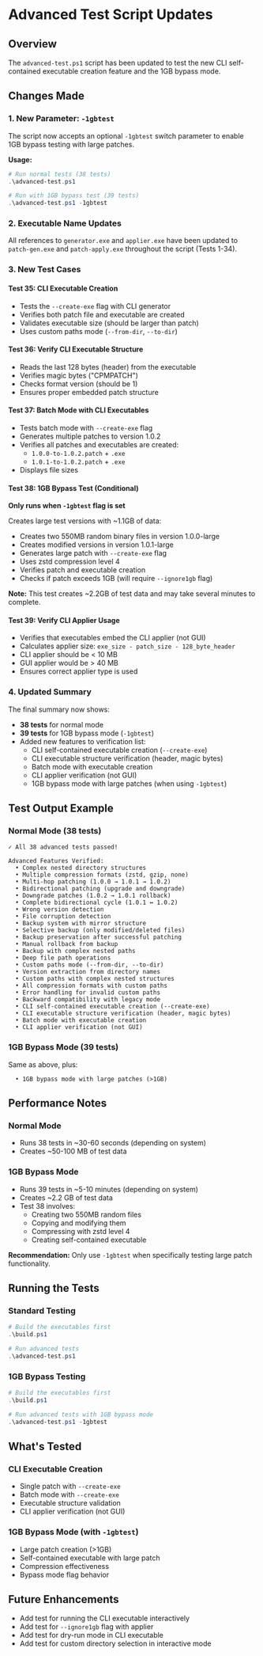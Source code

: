 # Advanced Test Script Updates

## Overview
The `advanced-test.ps1` script has been updated to test the new CLI self-contained executable creation feature and the 1GB bypass mode.

## Changes Made

### 1. New Parameter: `-1gbtest`
The script now accepts an optional `-1gbtest` switch parameter to enable 1GB bypass testing with large patches.

**Usage:**
```powershell
# Run normal tests (38 tests)
.\advanced-test.ps1

# Run with 1GB bypass test (39 tests)
.\advanced-test.ps1 -1gbtest
```

### 2. Executable Name Updates
All references to `generator.exe` and `applier.exe` have been updated to `patch-gen.exe` and `patch-apply.exe` throughout the script (Tests 1-34).

### 3. New Test Cases

#### Test 35: CLI Executable Creation
- Tests the `--create-exe` flag with CLI generator
- Verifies both patch file and executable are created
- Validates executable size (should be larger than patch)
- Uses custom paths mode (`--from-dir`, `--to-dir`)

#### Test 36: Verify CLI Executable Structure
- Reads the last 128 bytes (header) from the executable
- Verifies magic bytes ("CPMPATCH")
- Checks format version (should be 1)
- Ensures proper embedded patch structure

#### Test 37: Batch Mode with CLI Executables
- Tests batch mode with `--create-exe` flag
- Generates multiple patches to version 1.0.2
- Verifies all patches and executables are created:
  - `1.0.0-to-1.0.2.patch` + `.exe`
  - `1.0.1-to-1.0.2.patch` + `.exe`
- Displays file sizes

#### Test 38: 1GB Bypass Test (Conditional)
**Only runs when `-1gbtest` flag is set**

Creates large test versions with ~1.1GB of data:
- Creates two 550MB random binary files in version 1.0.0-large
- Creates modified versions in version 1.0.1-large
- Generates large patch with `--create-exe` flag
- Uses zstd compression level 4
- Verifies patch and executable creation
- Checks if patch exceeds 1GB (will require `--ignore1gb` flag)

**Note:** This test creates ~2.2GB of test data and may take several minutes to complete.

#### Test 39: Verify CLI Applier Usage
- Verifies that executables embed the CLI applier (not GUI)
- Calculates applier size: `exe_size - patch_size - 128_byte_header`
- CLI applier should be < 10 MB
- GUI applier would be > 40 MB
- Ensures correct applier type is used

### 4. Updated Summary
The final summary now shows:
- **38 tests** for normal mode
- **39 tests** for 1GB bypass mode (`-1gbtest`)
- Added new features to verification list:
  - CLI self-contained executable creation (`--create-exe`)
  - CLI executable structure verification (header, magic bytes)
  - Batch mode with executable creation
  - CLI applier verification (not GUI)
  - 1GB bypass mode with large patches (when using `-1gbtest`)

## Test Output Example

### Normal Mode (38 tests)
```
✓ All 38 advanced tests passed!

Advanced Features Verified:
  • Complex nested directory structures
  • Multiple compression formats (zstd, gzip, none)
  • Multi-hop patching (1.0.0 → 1.0.1 → 1.0.2)
  • Bidirectional patching (upgrade and downgrade)
  • Downgrade patches (1.0.2 → 1.0.1 rollback)
  • Complete bidirectional cycle (1.0.1 ↔ 1.0.2)
  • Wrong version detection
  • File corruption detection
  • Backup system with mirror structure
  • Selective backup (only modified/deleted files)
  • Backup preservation after successful patching
  • Manual rollback from backup
  • Backup with complex nested paths
  • Deep file path operations
  • Custom paths mode (--from-dir, --to-dir)
  • Version extraction from directory names
  • Custom paths with complex nested structures
  • All compression formats with custom paths
  • Error handling for invalid custom paths
  • Backward compatibility with legacy mode
  • CLI self-contained executable creation (--create-exe)
  • CLI executable structure verification (header, magic bytes)
  • Batch mode with executable creation
  • CLI applier verification (not GUI)
```

### 1GB Bypass Mode (39 tests)
Same as above, plus:
```
  • 1GB bypass mode with large patches (>1GB)
```

## Performance Notes

### Normal Mode
- Runs 38 tests in ~30-60 seconds (depending on system)
- Creates ~50-100 MB of test data

### 1GB Bypass Mode
- Runs 39 tests in ~5-10 minutes (depending on system)
- Creates ~2.2 GB of test data
- Test 38 involves:
  - Creating two 550MB random files
  - Copying and modifying them
  - Compressing with zstd level 4
  - Creating self-contained executable

**Recommendation:** Only use `-1gbtest` when specifically testing large patch functionality.

## Running the Tests

### Standard Testing
```powershell
# Build the executables first
.\build.ps1

# Run advanced tests
.\advanced-test.ps1
```

### 1GB Bypass Testing
```powershell
# Build the executables first
.\build.ps1

# Run advanced tests with 1GB bypass mode
.\advanced-test.ps1 -1gbtest
```

## What's Tested

### CLI Executable Creation
- Single patch with `--create-exe`
- Batch mode with `--create-exe`
- Executable structure validation
- CLI applier verification (not GUI)

### 1GB Bypass Mode (with `-1gbtest`)
- Large patch creation (>1GB)
- Self-contained executable with large patch
- Compression effectiveness
- Bypass mode flag behavior

## Future Enhancements
- Add test for running the CLI executable interactively
- Add test for `--ignore1gb` flag with applier
- Add test for dry-run mode in CLI executable
- Add test for custom directory selection in interactive mode
